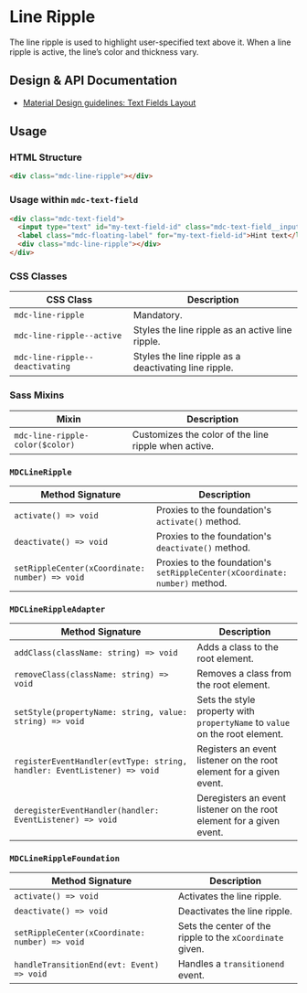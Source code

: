 <!--docs:
title: "Line Ripple"
layout: detail
section: components
excerpt: "The line ripple is used to highlight user-specified text above it."
path: /catalog/input-controls/line-ripple/
-->

# Line Ripple

The line ripple is used to highlight user-specified text above it. When a line ripple is active, the line’s color and thickness vary.

## Design & API Documentation

<ul class="icon-list">
  <li class="icon-list-item icon-list-item--spec">
    <a href="https://material.io/go/design-text-fields#text-fields-layout">Material Design guidelines: Text Fields Layout</a>
  </li>
</ul>

## Usage

### HTML Structure

```html
<div class="mdc-line-ripple"></div>
```

### Usage within `mdc-text-field`

```html
<div class="mdc-text-field">
  <input type="text" id="my-text-field-id" class="mdc-text-field__input">
  <label class="mdc-floating-label" for="my-text-field-id">Hint text</label>
  <div class="mdc-line-ripple"></div>
</div>
```

### CSS Classes

CSS Class | Description
--- | ---
`mdc-line-ripple` | Mandatory.
`mdc-line-ripple--active` | Styles the line ripple as an active line ripple.
`mdc-line-ripple--deactivating` | Styles the line ripple as a deactivating line ripple.

### Sass Mixins

Mixin | Description
--- | ---
`mdc-line-ripple-color($color)` | Customizes the color of the line ripple when active.

### `MDCLineRipple`

Method Signature | Description
--- | ---
`activate() => void` | Proxies to the foundation's `activate()` method.
`deactivate() => void` | Proxies to the foundation's `deactivate()` method.
`setRippleCenter(xCoordinate: number) => void` | Proxies to the foundation's `setRippleCenter(xCoordinate: number)` method.

### `MDCLineRippleAdapter`

Method Signature | Description
--- | ---
`addClass(className: string) => void` | Adds a class to the root element.
`removeClass(className: string) => void` | Removes a class from the root element.
`setStyle(propertyName: string, value: string) => void` | Sets the style property with `propertyName` to `value` on the root element.
`registerEventHandler(evtType: string, handler: EventListener) => void` | Registers an event listener on the root element for a given event.
`deregisterEventHandler(handler: EventListener) => void` | Deregisters an event listener on the root element for a given event.

### `MDCLineRippleFoundation`

Method Signature | Description
--- | ---
`activate() => void` | Activates the line ripple.
`deactivate() => void` |  Deactivates the line ripple.
`setRippleCenter(xCoordinate: number) => void` | Sets the center of the ripple to the `xCoordinate` given.
`handleTransitionEnd(evt: Event) => void` | Handles a `transitionend` event.
